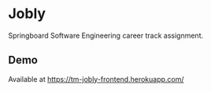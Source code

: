 # Jobly

Springboard Software Engineering career track assignment. 

## Demo

Available at https://tm-jobly-frontend.herokuapp.com/